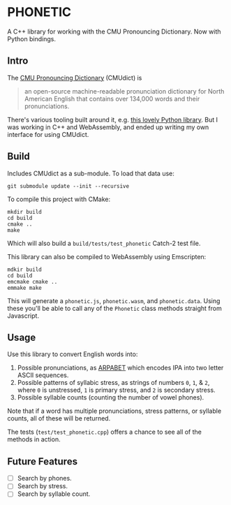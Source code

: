 # PHONETIC

A C++ library for working with the CMU Pronouncing Dictionary. Now with Python bindings. 

## Intro

The [CMU Pronouncing Dictionary](http://www.speech.cs.cmu.edu/cgi-bin/cmudict#about) (CMUdict) is

> an open-source machine-readable pronunciation dictionary for North American English that contains over 134,000 words and their pronunciations.

There's various tooling built around it, e.g. [this lovely Python library](https://github.com/aparrish/pronouncingpy). But I was working in C++ and WebAssembly, and ended up writing my own interface for using CMUdict.

## Build

Includes CMUdict as a sub-module. To load that data use:

```
git submodule update --init --recursive
```

To compile this project with CMake:

```
mkdir build
cd build
cmake ..
make
```

Which will also build a `build/tests/test_phonetic` Catch-2 test file.

This library can also be compiled to WebAssembly using Emscripten:
```
mdkir build
cd build
emcmake cmake ..
emmake make
```

This will generate a `phonetic.js`, `phonetic.wasm`, and `phonetic.data`. Using these you'll be able to call any of the `Phonetic` class methods straight from Javascript.

## Usage

Use this library to convert English words into:
1. Possible pronunciations, as [ARPABET](https://en.wikipedia.org/wiki/ARPABET#:~:text=ARPABET%20(also%20spelled%20ARPAbet)%20is,distinct%20sequences%20of%20ASCII%20characters.) which encodes IPA into two letter ASCII sequences. 
2. Possible patterns of syllabic stress, as strings of numbers `0`, `1`, & `2`, where `0` is unstressed, `1` is primary stress, and `2` is secondary stress.
3. Possible syllable counts (counting the number of vowel phones).

Note that if a word has multiple pronunciations, stress patterns, or syllable counts, all of these will be returned. 

The tests (`test/test_phonetic.cpp`) offers a chance to see all of the methods in action.

## Future Features

- [ ] Search by phones.
- [ ] Search by stress.
- [ ] Search by syllable count.
